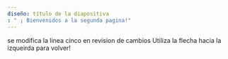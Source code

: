 ```yaml
---
diseño: título de la diapositiva
: " ¡ Bienvenidos a la segunda pagina!"
---
```

se modifica la linea cinco en revision de cambios
Utiliza la flecha hacia la izqueirda para volver!
